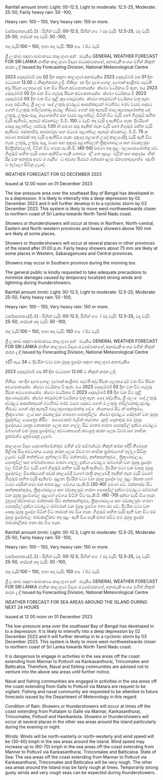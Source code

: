 Rainfall amount (mm): Light: 00-12.5, Light to moderate: 12.5-25, Moderate: 25-50, Fairly heavy rain: 50 -100,

Heavy rain: 100 – 150, Very heavy rain: 150 or more.

වර්ෂාපතනය(මි.මී) : සිහින් වැසි: 00-12.5, සිහින් හ ෝ මද වැසි: 12.5-25, මද වැසි: 25-50, තරමක් තද වැසි: 50 -100,

තද වැසි:100 – 150, ඉතා තද වැසි: 150 හ ෝ ඊට වැඩි

ශ්‍රී ලංකාව සඳහා සාමාන්‍යය කාලගුණ අන්‍ාවැකිය GENERAL WEATHER FORECAST FOR SRI LANKA ජාතික කාලගුණ විදයා මධ්‍යස්ථානහේ, අනාවැකි අංශය මගින් නිකුත් කරන ලදි Issued by Forecasting Division, National Meteorological Centre

2023 දෙසැම්බර් මස 02 දින සඳහා කාලගුණ අනාවැකිය 2023 දෙසැම්බර් මස 01 දින මධ්‍යහන 12.00 ට නිකුත්කරන ලදි. ගිනිද ොන දිග දබෙංගොල දබොක් ආශ්‍රිතව පැවති අඩු පීඩන ලොපය දම් වන විට පීඩන අවපොතයක් ෙක්වො වර්ධනය වී ඇත. එය 2023 දෙසැම්බර් 02 දින වන විට ගැඹුරු පීඩන අවපොතයක් ෙක්වො වර්ධනය වී 2023 දෙසැම්බර් 03 දින වන විට සුළි කුණොටුවක් ෙක්වො තවදුරටත් වර්ධනය වනු ඇත. දෙෙ පද්ධතිය, ශ්‍රී ලෙං ොදේ උතුරු දවරළට ආසන්නදයන් බටහිරට බරව වයඹ දෙසට ගෙන් ර උතුරු තමිල්නොඩු දවරළ තීරයට ගෙන් රනු ඇතැයි බලොදපොදරොත්තු දේ. උතුරු, උතුරු-මැද, නැගෙනහිර සහ වයඹ පළාත්වල විටින් විට වැසි හෝ ගිගුරුම් සහිත වැසි ඇතිවේ, ඇතැම් ස්ථානවල මි.මී. 100 ට වැඩි තද වැසි ද ඇතිවිය හැක. දිවයිනේ සෙසු පළාත්වල පස්වරු 1.00 න් පමණ පසු තැනින් තැන වැසි හෝ ගිගුරුම් සහිත වැසි ඇතිවේ. බස්නාහිර, සබරගමුව සහ මධ්‍යම පළාත්වල ඇතැම් ස්ථානවල මි.මී. 75 ක පමණ තරමක් තද වැසි ද ඇතිවිය හැක. දකුණු පළාතේ උදේ කාලයේදීද වැසි ඇති විය හැක. උතුරු, උතුරු මැද, වයඹ සහ දකුණු පළාත්වලත් ත්‍රිකුණාමලය සහ මඩකලපුව දිස්ත්‍රික්කවලත්, විටින් විට හමන පැ.කි.මී. (40-50) පමණ තද සුළං බලාපොරොත්තු වේ. ගිගුරුම් සහිත වැසි සෙග ඇතිවිය හැකි තොව ොලි තෙ සුළෙං වලින් සහ අකුණු ෙඟින් සිදු වන අනතුරු අවෙ ර ගැනීෙට අවශ්‍ය පියවර ගන්නො දලස ජනතොවදගන් ොරුණි ව ඉල්ලො සිටිනු ලැදේ.

WEATHER FORECAST FOR 02 DECEMBER 2023

Issued at 12.00 noon on 01 December 2023

The low-pressure area over the southeast Bay of Bengal has developed in to a depression. It is likely to intensify into a deep depression by 02 December 2023 and it will further develop in to a cyclonic storm by 03 December 2023. This system is likely to move west-northwestwards closer to northern coast of Sri Lanka towards North Tamil Nadu coast.

Showers or thundershowers will occur at times in Northern, North-central, Eastern and North-western provinces and heavy showers above 100 mm are likely at some places.

Showers or thundershowers will occur at several places in other provinces of the island after 01.00 p.m. Fairly heavy showers about 75 mm are likely at some places in Western, Sabaragamuwa and Central provinces.

Showers may occur in Southern province during the morning too.

The general public is kindly requested to take adequate precautions to minimize damages caused by temporary localized strong winds and lightning during thundershowers.

Rainfall amount (mm): Light: 00-12.5, Light to moderate: 12.5-25, Moderate: 25-50, Fairly heavy rain: 50 -100,

Heavy rain: 100 – 150, Very heavy rain: 150 or more.

වර්ෂාපතනය(මි.මී) : සිහින් වැසි: 00-12.5, සිහින් හ ෝ මද වැසි: 12.5-25, මද වැසි: 25-50, තරමක් තද වැසි: 50 -100,

තද වැසි:100 – 150, ඉතා තද වැසි: 150 හ ෝ ඊට වැඩි

ශ්‍රී ලංකාව සඳහා සාමාන්‍යය කාලගුණ අන්‍ාවැකිය GENERAL WEATHER FORECAST FOR SRI LANKA ජාතික කාලගුණ විදයා මධ්‍යස්ථානහේ, අනාවැකි අංශය මගින් නිකුත් කරන ලදි Issued by Forecasting Division, National Meteorological Centre

ඉදිරි පැය 24 ට දිවයින වටා වන මුහුදු ප්‍රදේශ සඳහා කාලගුණ අනාවැකිය

2023 දෙසැම්බර් මස 01 දින මධ්‍යහන 12.00 ට නිකුත් කරන ලදි.

ගිනිද ොන දිග දබෙංගොල දබොක් ආශ්‍රිතව පැවති අඩු පීඩන ලොපය දම් වන විට පීඩන අවපොතයක් ෙක්වො වර්ධනය වී ඇත. එය 2023 දෙසැම්බර් 02 දින වන විට ගැඹුරු පීඩන අවපොතයක් ෙක්වො වර්ධනය වී 2023 දෙසැම්බර් 03 දින වන විට සුළි කුණොටුවක් ෙක්වො තවදුරටත් වර්ධනය වනු ඇත. දෙෙ පද්ධතිය, ශ්‍රී ලෙං ොදේ උතුරු දවරළට ආසන්නදයන් බටහිරට බරව වයඹ දෙසට ගෙන් ර උතුරු තමිල්නොඩු දවරළ තීරයට ගෙන් රනු ඇතැයි බලොදපොදරොත්තු දේ. ෙන්නොරෙ සිට න් සන්තුරය, ත්‍රිකුණොෙලය සහ මඩකලපුව හරහො පොතුවිල් ෙක්වො දවරළට ඔේදබන් වන මුහුදු ප්‍රදද්ශ්‍වල යොත්‍රො කිරීෙ අවෙොනම් බැවින් නැවත ෙැනුම් දෙනතුරු එම මුහුදු ප්‍රදේශයට යාත්‍රා නොකරන ලෙස සහ ගාල්ල සිට මාතර හරහා පොතුවිල් දක්වා වෙරළට ඔබ්බෙන් වන මුහුදු ප්‍රදේශවල අවධානයෙන් කටයුතු කරන ලෙස ධීවර සහ නාවික ප්‍රජාවන්ට දැනුම්දෙනු ලැබේ.

කාලගුණ විද්‍යා දෙපාර්තමේන්තුව මගින් මේ සම්බන්ධව නිකුත් කරන ඉදිරි නිවේදන පිළිබඳ සිය අවධානය යොමු කරන ලෙස ධීවර හා නාවික ප්‍රජාවගෙන් ඉල්ලා සිටිනු ලැබේ. වැසි තත්ත්වය: පුත්තලම සිට මන්නාරම, කන්කසන්තුරය , ත්‍රිකුණාමලය, පොතුවිල් සහ හම්බන්තොට හරහා ගාල්ල දක්වා වෙරළට ඔබ්බෙන් වන මුහුදු ප්‍රදේශ වල විටින් විට වැසි හෝ ගිගුරුම් සහිත වැසි ඇති ඇතිවේ. දිවයින වටා වන වසසු මුහුදු ප්‍රදේශවල විශේෂයෙන් සවස් කාලවේදී වහෝ රාත්‍රී කාලවේදී තැනින් තැන වැසි වහෝ ගිගුරුම් සහිත වැසි ඇතිවේ. සුළඟ: දිවයින වටා වන මුහුදු ප්‍රදේශ වල සුළං ඊසාන හෝ වයඹ දෙසින් හමා එන අතර සුළං වේගය පැ.කි.මී.(30-40) පමණ වේ. මන්නාරම සිට කන්කසන්තුරය, ත්‍රිකුණාමලය සහ මඩකලපුව හරහා පොතුවිල් දක්වා වවරළට ඔබ්වබන් වන මුහුදු ප්‍රවේශවල සුළගේ වේගය විටින් විට පැ.කි.මී. (60 -70) දක්වා වැඩි විය හැක. මුහුදේ ස්වභාවය: මන්නාරම සිට කන්කසන්තුරය, ත්‍රිකුණාමලය සහ මඩකලපුව හරහා පොතුවිල් දක්වා වවරළට ඔබ්වබන් වන මුහුදු ප්‍රවේශ ඉතා රළු වේ. දිවයින වටා වන සෙසු මුහුදු ප්‍රදේශ විටින් විට තරමක් රළු විය හැක. ගිගුරුම් සහිත වැසි ඇති වන විට එම මුහුදු ප්‍රදේශවල තාවකාලිකව තද සුළං ඇති විය හැකි අතර එවිට එම මුහුදු ප්‍රදේශ තාවකාලිකව ඉතා රළු විය හැක.

Rainfall amount (mm): Light: 00-12.5, Light to moderate: 12.5-25, Moderate: 25-50, Fairly heavy rain: 50 -100,

Heavy rain: 100 – 150, Very heavy rain: 150 or more.

වර්ෂාපතනය(මි.මී) : සිහින් වැසි: 00-12.5, සිහින් හ ෝ මද වැසි: 12.5-25, මද වැසි: 25-50, තරමක් තද වැසි: 50 -100,

තද වැසි:100 – 150, ඉතා තද වැසි: 150 හ ෝ ඊට වැඩි

ශ්‍රී ලංකාව සඳහා සාමාන්‍යය කාලගුණ අන්‍ාවැකිය GENERAL WEATHER FORECAST FOR SRI LANKA ජාතික කාලගුණ විදයා මධ්‍යස්ථානහේ, අනාවැකි අංශය මගින් නිකුත් කරන ලදි Issued by Forecasting Division, National Meteorological Centre

WEATHER FORECAST FOR SEA AREAS AROUND THE ISLAND DURING NEXT 24 HOURS

Issued at 12.00 noon on 01 December 2023

The low-pressure area over the southeast Bay of Bengal has developed in to a depression. It is likely to intensify into a deep depression by 02 December 2023 and it will further develop in to a cyclonic storm by 03 December 2023. This system is likely to move west-northwestwards closer to northern coast of Sri Lanka towards North Tamil Nadu coast.

It is dangerous to engage in activities in the sea areas off the coast extending from Mannar to Pottuvil via Kankasanthurai, Trincomalee and Batticaloa. Therefore, Naval and fishing communities are advised not to venture into the above sea areas until further notice.

Naval and fishing communities are engaged in activities in the sea areas off the coast extending from Galle to Pottuvil via Matara are request to be vigilant. Fishing and naval community are requested to be attentive to future forecasts issued by the Department of Meteorology in this regard.

Condition of Rain: Showers or thundershowers will occur at times off the coast extending from Puttalam to Galle via Mannar, Kankasanthurai, Trincomalee, Pottuvil and Hambantota. Showers or thundershowers will occur at several places in the other sea areas around the island particularly during the evening or night.

Winds: Winds will be north-easterly or north-westerly and wind speed will be (30-40) kmph in the sea areas around the island. Wind speed may increase up to (60-70) kmph in the sea areas off the coast extending from Mannar to Pottuvil via Kankasanthurai, Trincomalee and Batticaloa. State of Sea: The sea areas off the coast extending from Mannar to Pottuvil via Kankasanthurai, Trincomalee and Batticaloa will be very rough. The other sea areas around the Island may be fairly rough at times. Temporarily strong gusty winds and very rough seas can be expected during thundershowers.